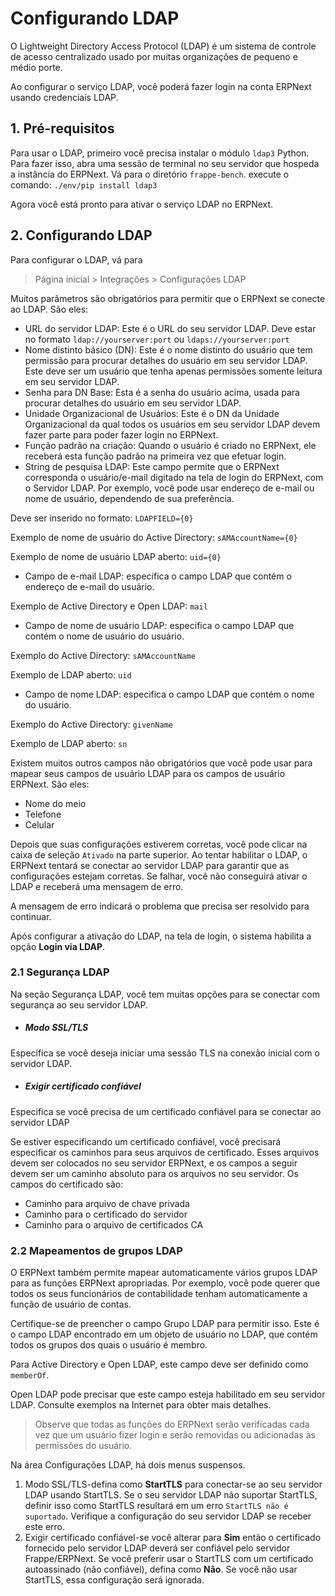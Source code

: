 # Configurando LDAP



O Lightweight Directory Access Protocol (LDAP) é um sistema de controle de acesso centralizado usado por muitas organizações de pequeno e médio porte.


Ao configurar o serviço LDAP, você poderá fazer login na conta ERPNext usando credenciais LDAP.


## 1. Pré-requisitos


Para usar o LDAP, primeiro você precisa instalar o módulo `ldap3` Python. Para fazer isso, abra uma sessão de terminal no seu servidor que hospeda a instância do ERPNext. Vá para o diretório `frappe-bench`.
execute o comando: `./env/pip install ldap3`


Agora você está pronto para ativar o serviço LDAP no ERPNext.


## 2. Configurando LDAP


Para configurar o LDAP, vá para



> 
> Página inicial > Integrações > Configurações LDAP
> 
> 
> 


Muitos parâmetros são obrigatórios para permitir que o ERPNext se conecte ao LDAP. São eles:


* URL do servidor LDAP: Este é o URL do seu servidor LDAP. Deve estar no formato `ldap://yourserver:port` ou `ldaps://yourserver:port`
* Nome distinto básico (DN): Este é o nome distinto do usuário que tem permissão para procurar detalhes do usuário em seu servidor LDAP. Este deve ser um usuário que tenha apenas permissões somente leitura em seu servidor LDAP.
* Senha para DN Base: Esta é a senha do usuário acima, usada para procurar detalhes do usuário em seu servidor LDAP.
* Unidade Organizacional de Usuários: Este é o DN da Unidade Organizacional da qual todos os usuários em seu servidor LDAP devem fazer parte para poder fazer login no ERPNext.
* Função padrão na criação: Quando o usuário é criado no ERPNext, ele receberá esta função padrão na primeira vez que efetuar login.
* String de pesquisa LDAP: Este campo permite que o ERPNext corresponda o usuário/e-mail digitado na tela de login do ERPNext, com o Servidor LDAP. Por exemplo, você pode usar endereço de e-mail ou nome de usuário, dependendo de sua preferência.


Deve ser inserido no formato: `LDAPFIELD={0}`


Exemplo de nome de usuário do Active Directory: `sAMAccountName={0}`


Exemplo de nome de usuário LDAP aberto: `uid={0}`
* Campo de e-mail LDAP: especifica o campo LDAP que contém o endereço de e-mail do usuário.


Exemplo de Active Directory e Open LDAP: `mail`
* Campo de nome de usuário LDAP: especifica o campo LDAP que contém o nome de usuário do usuário.


Exemplo do Active Directory: `sAMAccountName`


Exemplo de LDAP aberto: `uid`
* Campo de nome LDAP: especifica o campo LDAP que contém o nome do usuário.


Exemplo do Active Directory: `givenName`


Exemplo de LDAP aberto: `sn`


Existem muitos outros campos não obrigatórios que você pode usar para mapear seus campos de usuário LDAP para os campos de usuário ERPNext. São eles:


* Nome do meio
* Telefone
* Celular


Depois que suas configurações estiverem corretas, você pode clicar na caixa de seleção `Ativado` na parte superior. Ao tentar habilitar o LDAP, o ERPNext tentará se conectar ao servidor LDAP para garantir que as configurações estejam corretas. Se falhar, você não conseguirá ativar o LDAP e receberá uma mensagem de erro.


A mensagem de erro indicará o problema que precisa ser resolvido para continuar.


Após configurar a ativação do LDAP, na tela de login, o sistema habilita a opção **Login via LDAP**.


### 2.1 Segurança LDAP


Na seção Segurança LDAP, você tem muitas opções para se conectar com segurança ao seu servidor LDAP.


* ##### Modo SSL/TLS


Especifica se você deseja iniciar uma sessão TLS na conexão inicial com o servidor LDAP.
* ##### Exigir certificado confiável


Especifica se você precisa de um certificado confiável para se conectar ao servidor LDAP


Se estiver especificando um certificado confiável, você precisará especificar os caminhos para seus arquivos de certificado. Esses arquivos devem ser colocados no seu servidor ERPNext, e os campos a seguir devem ser um caminho absoluto para os arquivos no seu servidor.
 Os campos do certificado são:
* Caminho para arquivo de chave privada
* Caminho para o certificado do servidor
* Caminho para o arquivo de certificados CA


### 2.2 Mapeamentos de grupos LDAP


O ERPNext também permite mapear automaticamente vários grupos LDAP para as funções ERPNext apropriadas.
Por exemplo, você pode querer que todos os seus funcionários de contabilidade tenham automaticamente a função de usuário de contas.


Certifique-se de preencher o campo Grupo LDAP para permitir isso. Este é o campo LDAP encontrado em um objeto de usuário no LDAP, que contém todos os grupos dos quais o usuário é membro.


Para Active Directory e Open LDAP, este campo deve ser definido como `memberOf`.


Open LDAP pode precisar que este campo esteja habilitado em seu servidor LDAP. Consulte exemplos na Internet para obter mais detalhes.



> 
> Observe que todas as funções do ERPNext serão verificadas cada vez que um usuário fizer login e serão removidas ou adicionadas às permissões do usuário.
> 
> 
> 


Na área Configurações LDAP, há dois menus suspensos.
1. Modo SSL/TLS-defina como **StartTLS** para conectar-se ao seu servidor LDAP usando StartTLS. Se o seu servidor LDAP não suportar StartTLS, definir isso como StartTLS resultará em um erro `StartTLS não é suportado`. Verifique a configuração do seu servidor LDAP se receber este erro.
2. Exigir certificado confiável-se você alterar para **Sim** então o certificado fornecido pelo servidor LDAP deverá ser confiável pelo servidor Frappe/ERPNext. Se você preferir usar o StartTLS com um certificado autoassinado (não confiável), defina como **Não**. Se você não usar StartTLS, essa configuração será ignorada.



